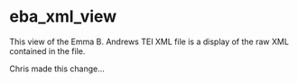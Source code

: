 eba_xml_view
============

This view of the Emma B. Andrews TEI XML file is a display of the raw XML contained in the file.

Chris made this change...
